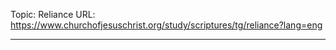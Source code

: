 Topic: Reliance
URL: https://www.churchofjesuschrist.org/study/scriptures/tg/reliance?lang=eng

---

